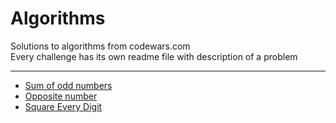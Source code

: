 # Algorithms
Solutions to algorithms from codewars.com <br>
Every challenge has its own readme file with description of a problem

---

* [Sum of odd numbers](https://github.com/Duk4/Python-Algorithms/tree/master/Sum-of-odd-numbers)
* [Opposite number](https://github.com/Duk4/Python-Algorithms/tree/master/Opposite-number)
* [Square Every Digit](https://github.com/Duk4/Python-Algorithms/tree/master/Square-Every-Digit)
